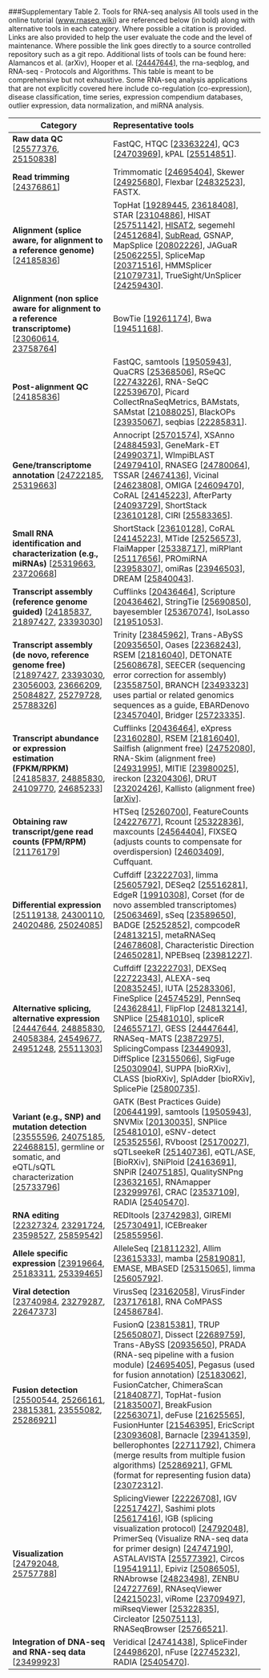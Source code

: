 ###Supplementary Table 2.  Tools for RNA-seq analysis
All tools used in the online tutorial (www.rnaseq.wiki) are referenced below (in bold) along with alternative tools in each category.  Where possible a citation is provided.  Links are also provided to help the user evaluate the code and the level of maintenance.  Where possible the link goes directly to a source controlled repository such as a git repo.  Additional lists of tools can be found here: Alamancos et al. (arXiv), Hooper et al. [<a href="http://www.ncbi.nlm.nih.gov/pubmed/24447644">24447644</a>], the rna-seqblog, and RNA-seq - Protocols and Algorithms.  This table is meant to be comprehensive but not exhaustive.  Some RNA-seq analysis applications that are not explicitly covered here include co-regulation (co-expression), disease classification, time series, expression compendium databases, outlier expression, data normalization, and miRNA analysis.

| Category | Representative tools |
|----------|:---------------------|
| **Raw data QC** [<a href="http://www.ncbi.nlm.nih.gov/pubmed/25577376">25577376</a>, <a href="http://www.ncbi.nlm.nih.gov/pubmed/25150838">25150838</a>] | FastQC, HTQC [<a href="http://www.ncbi.nlm.nih.gov/pubmed/23363224">23363224</a>], QC3 [<a href="http://www.ncbi.nlm.nih.gov/pubmed/24703969">24703969</a>], kPAL [<a href="http://www.ncbi.nlm.nih.gov/pubmed/25514851">25514851</a>]. |
| **Read trimming** [<a href="http://www.ncbi.nlm.nih.gov/pubmed/24376861">24376861</a>] | Trimmomatic [<a href="http://www.ncbi.nlm.nih.gov/pubmed/24695404">24695404</a>], Skewer [<a href="http://www.ncbi.nlm.nih.gov/pubmed/24925680">24925680</a>], Flexbar [<a href="http://www.ncbi.nlm.nih.gov/pubmed/24832523">24832523</a>], FASTX. | 
| **Alignment (splice aware, for alignment to a reference genome)** [<a href="http://www.ncbi.nlm.nih.gov/pubmed/24185836">24185836</a>] | TopHat [<a href="http://www.ncbi.nlm.nih.gov/pubmed/19289445">19289445</a>, <a href="http://www.ncbi.nlm.nih.gov/pubmed/23618408">23618408</a>], STAR [<a href="http://www.ncbi.nlm.nih.gov/pubmed/23104886">23104886</a>], HISAT [<a href="http://www.ncbi.nlm.nih.gov/pubmed/25751142">25751142</a>], <a href="http://ccb.jhu.edu/software/hisat2/index.shtml">HISAT2</a>, segemehl [<a href="http://www.ncbi.nlm.nih.gov/pubmed/24512684">24512684</a>], <a href="http://subread.sourceforge.net/">SubRead</a>, GSNAP, MapSplice [<a href="http://www.ncbi.nlm.nih.gov/pubmed/20802226">20802226</a>], JAGuaR [<a href="http://www.ncbi.nlm.nih.gov/pubmed/25062255">25062255</a>], SpliceMap [<a href="http://www.ncbi.nlm.nih.gov/pubmed/20371516">20371516</a>], HMMSplicer [<a href="http://www.ncbi.nlm.nih.gov/pubmed/21079731">21079731</a>], TrueSight/UnSplicer [<a href="http://www.ncbi.nlm.nih.gov/pubmed/24259430">24259430</a>]. |
| **Alignment (non splice aware for alignment to a reference transcriptome)** [<a href="http://www.ncbi.nlm.nih.gov/pubmed/23060614">23060614</a>, <a href="http://www.ncbi.nlm.nih.gov/pubmed/23758764">23758764</a>] | BowTie [<a href="http://www.ncbi.nlm.nih.gov/pubmed/19261174">19261174</a>], Bwa [<a href="http://www.ncbi.nlm.nih.gov/pubmed/19451168">19451168</a>]. |
| **Post-alignment QC** [<a href="http://www.ncbi.nlm.nih.gov/pubmed/24185836">24185836</a>] | FastQC, samtools [<a href="http://www.ncbi.nlm.nih.gov/pubmed/19505943">19505943</a>], QuaCRS [<a href="http://www.ncbi.nlm.nih.gov/pubmed/25368506">25368506</a>], RSeQC [<a href="http://www.ncbi.nlm.nih.gov/pubmed/22743226">22743226</a>], RNA-SeQC [<a href="http://www.ncbi.nlm.nih.gov/pubmed/22539670">22539670</a>], Picard CollectRnaSeqMetrics, BAMstats, SAMstat [<a href="http://www.ncbi.nlm.nih.gov/pubmed/21088025">21088025</a>], BlackOPs [<a href="http://www.ncbi.nlm.nih.gov/pubmed/23935067">23935067</a>], seqbias [<a href="http://www.ncbi.nlm.nih.gov/pubmed/22285831">22285831</a>]. |
| **Gene/transcriptome annotation** [<a href="http://www.ncbi.nlm.nih.gov/pubmed/24722185">24722185</a>, <a href="http://www.ncbi.nlm.nih.gov/pubmed/25319663">25319663</a>] | Annocript [<a href="http://www.ncbi.nlm.nih.gov/pubmed/25701574">25701574</a>], XSAnno [<a href="http://www.ncbi.nlm.nih.gov/pubmed/24884593">24884593</a>], GeneMark-ET [<a href="http://www.ncbi.nlm.nih.gov/pubmed/24990371">24990371</a>], WImpiBLAST [<a href="http://www.ncbi.nlm.nih.gov/pubmed/24979410">24979410</a>], RNASEG [<a href="http://www.ncbi.nlm.nih.gov/pubmed/24780064">24780064</a>], TSSAR [<a href="http://www.ncbi.nlm.nih.gov/pubmed/24674136">24674136</a>], Vicinal [<a href="http://www.ncbi.nlm.nih.gov/pubmed/24623808">24623808</a>], OMIGA [<a href="http://www.ncbi.nlm.nih.gov/pubmed/24609470">24609470</a>], CoRAL [<a href="http://www.ncbi.nlm.nih.gov/pubmed/24145223">24145223</a>], AfterParty [<a href="http://www.ncbi.nlm.nih.gov/pubmed/24093729">24093729</a>], ShortStack [<a href="http://www.ncbi.nlm.nih.gov/pubmed/23610128">23610128</a>], CIRI [<a href="http://www.ncbi.nlm.nih.gov/pubmed/25583365">25583365</a>]. |
| **Small RNA identification and characterization (e.g., miRNAs)** [<a href="http://www.ncbi.nlm.nih.gov/pubmed/25319663">25319663</a>, <a href="http://www.ncbi.nlm.nih.gov/pubmed/23720668">23720668</a>] | ShortStack [<a href="http://www.ncbi.nlm.nih.gov/pubmed/23610128">23610128</a>], CoRAL [<a href="http://www.ncbi.nlm.nih.gov/pubmed/24145223">24145223</a>], MTide [<a href="http://www.ncbi.nlm.nih.gov/pubmed/25256573">25256573</a>], FlaiMapper [<a href="http://www.ncbi.nlm.nih.gov/pubmed/25338717">25338717</a>], miRPlant [<a href="http://www.ncbi.nlm.nih.gov/pubmed/25117656">25117656</a>], PROmiRNA [<a href="http://www.ncbi.nlm.nih.gov/pubmed/23958307">23958307</a>], omiRas [<a href="http://www.ncbi.nlm.nih.gov/pubmed/23946503">23946503</a>], DREAM [<a href="http://www.ncbi.nlm.nih.gov/pubmed/25840043">25840043</a>]. |
| **Transcript assembly (reference genome guided)** [<a href="http://www.ncbi.nlm.nih.gov/pubmed/24185837">24185837</a>, <a href="http://www.ncbi.nlm.nih.gov/pubmed/21897427">21897427</a>, <a href="http://www.ncbi.nlm.nih.gov/pubmed/23393030">23393030</a>] | Cufflinks [<a href="http://www.ncbi.nlm.nih.gov/pubmed/20436464">20436464</a>], Scripture [<a href="http://www.ncbi.nlm.nih.gov/pubmed/20436462">20436462</a>], StringTie [<a href="http://www.ncbi.nlm.nih.gov/pubmed/25690850">25690850</a>], bayesembler [<a href="http://www.ncbi.nlm.nih.gov/pubmed/25367074">25367074</a>], IsoLasso [<a href="http://www.ncbi.nlm.nih.gov/pubmed/21951053">21951053</a>]. |
| **Transcript assembly (de novo, reference genome free)** [<a href="http://www.ncbi.nlm.nih.gov/pubmed/21897427">21897427</a>, <a href="http://www.ncbi.nlm.nih.gov/pubmed/23393030">23393030</a>, <a href="http://www.ncbi.nlm.nih.gov/pubmed/23056003">23056003</a>, <a href="http://www.ncbi.nlm.nih.gov/pubmed/23666209">23666209</a>, <a href="http://www.ncbi.nlm.nih.gov/pubmed/25084827">25084827</a>, <a href="http://www.ncbi.nlm.nih.gov/pubmed/25279728">25279728</a>, <a href="http://www.ncbi.nlm.nih.gov/pubmed/25788326">25788326</a>] | Trinity [<a href="http://www.ncbi.nlm.nih.gov/pubmed/23845962">23845962</a>], Trans-ABySS [<a href="http://www.ncbi.nlm.nih.gov/pubmed/20935650">20935650</a>], Oases [<a href="http://www.ncbi.nlm.nih.gov/pubmed/22368243">22368243</a>], RSEM [<a href="http://www.ncbi.nlm.nih.gov/pubmed/21816040">21816040</a>], DETONATE [<a href="http://www.ncbi.nlm.nih.gov/pubmed/25608678">25608678</a>], SEECER (sequencing error correction for assembly) [<a href="http://www.ncbi.nlm.nih.gov/pubmed/23558750">23558750</a>], BRANCH [<a href="http://www.ncbi.nlm.nih.gov/pubmed/23493323">23493323</a>] uses partial or related genomics sequences as a guide, EBARDenovo [<a href="http://www.ncbi.nlm.nih.gov/pubmed/23457040">23457040</a>], Bridger [<a href="http://www.ncbi.nlm.nih.gov/pubmed/25723335">25723335</a>]. |
| **Transcript abundance or expression estimation (FPKM/RPKM)** [<a href="http://www.ncbi.nlm.nih.gov/pubmed/24185837">24185837</a>, <a href="http://www.ncbi.nlm.nih.gov/pubmed/24885830">24885830</a>, <a href="http://www.ncbi.nlm.nih.gov/pubmed/24109770">24109770</a>, <a href="http://www.ncbi.nlm.nih.gov/pubmed/24685233">24685233</a>] | Cufflinks [<a href="http://www.ncbi.nlm.nih.gov/pubmed/20436464">20436464</a>], eXpress [<a href="http://www.ncbi.nlm.nih.gov/pubmed/23160280">23160280</a>], RSEM [<a href="http://www.ncbi.nlm.nih.gov/pubmed/21816040">21816040</a>], Sailfish (alignment free) [<a href="http://www.ncbi.nlm.nih.gov/pubmed/24752080">24752080</a>], RNA-Skim (alignment free) [<a href="http://www.ncbi.nlm.nih.gov/pubmed/24931995">24931995</a>], MITIE [<a href="http://www.ncbi.nlm.nih.gov/pubmed/23980025">23980025</a>], ireckon [<a href="http://www.ncbi.nlm.nih.gov/pubmed/23204306">23204306</a>], DRUT [<a href="http://www.ncbi.nlm.nih.gov/pubmed/23202426">23202426</a>], Kallisto (alignment free) [<a href="http://arxiv.org/abs/1505.02710">arXiv</a>]. |
| **Obtaining raw transcript/gene read counts (FPM/RPM)** [<a href="http://www.ncbi.nlm.nih.gov/pubmed/21176179">21176179</a>] | HTSeq [<a href="http://www.ncbi.nlm.nih.gov/pubmed/25260700">25260700</a>], FeatureCounts [<a href="http://www.ncbi.nlm.nih.gov/pubmed/24227677">24227677</a>], Rcount [<a href="http://www.ncbi.nlm.nih.gov/pubmed/25322836">25322836</a>], maxcounts [<a href="http://www.ncbi.nlm.nih.gov/pubmed/24564404">24564404</a>], FIXSEQ (adjusts counts to compensate for overdispersion) [<a href="http://www.ncbi.nlm.nih.gov/pubmed/24603409">24603409</a>], Cuffquant. |
| **Differential expression** [<a href="http://www.ncbi.nlm.nih.gov/pubmed/25119138">25119138</a>, <a href="http://www.ncbi.nlm.nih.gov/pubmed/24300110">24300110</a>, <a href="http://www.ncbi.nlm.nih.gov/pubmed/24020486">24020486</a>, <a href="http://www.ncbi.nlm.nih.gov/pubmed/25024085">25024085</a>] | Cuffdiff [<a href="http://www.ncbi.nlm.nih.gov/pubmed/23222703">23222703</a>], limma [<a href="http://www.ncbi.nlm.nih.gov/pubmed/25605792">25605792</a>], DESeq2 [<a href="http://www.ncbi.nlm.nih.gov/pubmed/25516281">25516281</a>], EdgeR [<a href="http://www.ncbi.nlm.nih.gov/pubmed/19910308">19910308</a>], Corset (for de novo assembled transcriptomes) [<a href="http://www.ncbi.nlm.nih.gov/pubmed/25063469">25063469</a>], sSeq [<a href="http://www.ncbi.nlm.nih.gov/pubmed/23589650">23589650</a>], BADGE [<a href="http://www.ncbi.nlm.nih.gov/pubmed/25252852">25252852</a>], compcodeR [<a href="http://www.ncbi.nlm.nih.gov/pubmed/24813215">24813215</a>], metaRNASeq [<a href="http://www.ncbi.nlm.nih.gov/pubmed/24678608">24678608</a>], Characteristic Direction [<a href="http://www.ncbi.nlm.nih.gov/pubmed/24650281">24650281</a>], NPEBseq [<a href="http://www.ncbi.nlm.nih.gov/pubmed/23981227">23981227</a>]. |
| **Alternative splicing, alternative expression** [<a href="http://www.ncbi.nlm.nih.gov/pubmed/24447644">24447644</a>, <a href="http://www.ncbi.nlm.nih.gov/pubmed/24885830">24885830</a>, <a href="http://www.ncbi.nlm.nih.gov/pubmed/24058384">24058384</a>, <a href="http://www.ncbi.nlm.nih.gov/pubmed/24549677">24549677</a>, <a href="http://www.ncbi.nlm.nih.gov/pubmed/24951248">24951248</a>, <a href="http://www.ncbi.nlm.nih.gov/pubmed/25511303">25511303</a>] | Cuffdiff [<a href="http://www.ncbi.nlm.nih.gov/pubmed/23222703">23222703</a>], DEXSeq [<a href="http://www.ncbi.nlm.nih.gov/pubmed/22722343">22722343</a>], ALEXA-seq [<a href="http://www.ncbi.nlm.nih.gov/pubmed/20835245">20835245</a>], IUTA [<a href="http://www.ncbi.nlm.nih.gov/pubmed/25283306">25283306</a>], FineSplice [<a href="http://www.ncbi.nlm.nih.gov/pubmed/24574529">24574529</a>], PennSeq [<a href="http://www.ncbi.nlm.nih.gov/pubmed/24362841">24362841</a>], FlipFlop [<a href="http://www.ncbi.nlm.nih.gov/pubmed/24813214">24813214</a>], SNPlice [<a href="http://www.ncbi.nlm.nih.gov/pubmed/25481010">25481010</a>], spliceR [<a href="http://www.ncbi.nlm.nih.gov/pubmed/24655717">24655717</a>], GESS [<a href="http://www.ncbi.nlm.nih.gov/pubmed/24447644">24447644</a>], RNASeq-MATS [<a href="http://www.ncbi.nlm.nih.gov/pubmed/23872975">23872975</a>], SplicingCompass [<a href="http://www.ncbi.nlm.nih.gov/pubmed/23449093">23449093</a>], DiffSplice [<a href="http://www.ncbi.nlm.nih.gov/pubmed/23155066">23155066</a>], SigFuge [<a href="http://www.ncbi.nlm.nih.gov/pubmed/25030904">25030904</a>], SUPPA [bioRXiv], CLASS [bioRXiv], SplAdder [bioRXiv], SplicePie [<a href="http://www.ncbi.nlm.nih.gov/pubmed/25800735">25800735</a>]. |
| **Variant (e.g., SNP) and mutation detection** [<a href="http://www.ncbi.nlm.nih.gov/pubmed/23555596">23555596</a>, <a href="http://www.ncbi.nlm.nih.gov/pubmed/24075185">24075185</a>, <a href="http://www.ncbi.nlm.nih.gov/pubmed/22468815">22468815</a>], germline or somatic, and eQTL/sQTL characterization [<a href="http://www.ncbi.nlm.nih.gov/pubmed/25733796">25733796</a>] | GATK (Best Practices Guide) [<a href="http://www.ncbi.nlm.nih.gov/pubmed/20644199">20644199</a>], samtools [<a href="http://www.ncbi.nlm.nih.gov/pubmed/19505943">19505943</a>], SNVMix [<a href="http://www.ncbi.nlm.nih.gov/pubmed/20130035">20130035</a>], SNPlice [<a href="http://www.ncbi.nlm.nih.gov/pubmed/25481010">25481010</a>], eSNV-detect [<a href="http://www.ncbi.nlm.nih.gov/pubmed/25352556">25352556</a>], RVboost [<a href="http://www.ncbi.nlm.nih.gov/pubmed/25170027">25170027</a>], sQTLseekeR [<a href="http://www.ncbi.nlm.nih.gov/pubmed/25140736">25140736</a>], eQTL/ASE,  [BioRXiv], SNiPloid [<a href="http://www.ncbi.nlm.nih.gov/pubmed/24163691">24163691</a>], SNPiR [<a href="http://www.ncbi.nlm.nih.gov/pubmed/24075185">24075185</a>], QualitySNPng [<a href="http://www.ncbi.nlm.nih.gov/pubmed/23632165">23632165</a>], RNAmapper [<a href="http://www.ncbi.nlm.nih.gov/pubmed/23299976">23299976</a>], CRAC [<a href="http://www.ncbi.nlm.nih.gov/pubmed/23537109">23537109</a>], RADIA [<a href="http://www.ncbi.nlm.nih.gov/pubmed/25405470">25405470</a>]. |
| **RNA editing** [<a href="http://www.ncbi.nlm.nih.gov/pubmed/22327324">22327324</a>, <a href="http://www.ncbi.nlm.nih.gov/pubmed/23291724">23291724</a>, <a href="http://www.ncbi.nlm.nih.gov/pubmed/23598527">23598527</a>, <a href="http://www.ncbi.nlm.nih.gov/pubmed/25859542">25859542</a>] | REDItools [<a href="http://www.ncbi.nlm.nih.gov/pubmed/23742983">23742983</a>], GIREMI [<a href="http://www.ncbi.nlm.nih.gov/pubmed/25730491">25730491</a>], ICEBreaker [<a href="http://www.ncbi.nlm.nih.gov/pubmed/25855956">25855956</a>]. |
| **Allele specific expression** [<a href="http://www.ncbi.nlm.nih.gov/pubmed/23919664">23919664</a>, <a href="http://www.ncbi.nlm.nih.gov/pubmed/25183311">25183311</a>, <a href="http://www.ncbi.nlm.nih.gov/pubmed/25339465">25339465</a>] | AlleleSeq [<a href="http://www.ncbi.nlm.nih.gov/pubmed/21811232">21811232</a>], Allim [<a href="http://www.ncbi.nlm.nih.gov/pubmed/23615333">23615333</a>], mamba [<a href="http://www.ncbi.nlm.nih.gov/pubmed/25819081">25819081</a>], EMASE, MBASED [<a href="http://www.ncbi.nlm.nih.gov/pubmed/25315065">25315065</a>], limma [<a href="http://www.ncbi.nlm.nih.gov/pubmed/25605792">25605792</a>].
| **Viral detection** [<a href="http://www.ncbi.nlm.nih.gov/pubmed/23740984">23740984</a>, <a href="http://www.ncbi.nlm.nih.gov/pubmed/23279287">23279287</a>, <a href="http://www.ncbi.nlm.nih.gov/pubmed/22647373">22647373</a>] | VirusSeq [<a href="http://www.ncbi.nlm.nih.gov/pubmed/23162058">23162058</a>], VirusFinder [<a href="http://www.ncbi.nlm.nih.gov/pubmed/23717618">23717618</a>], RNA CoMPASS [<a href="http://www.ncbi.nlm.nih.gov/pubmed/24586784">24586784</a>]. | 
| **Fusion detection** [<a href="http://www.ncbi.nlm.nih.gov/pubmed/25500544">25500544</a>, <a href="http://www.ncbi.nlm.nih.gov/pubmed/25266161">25266161</a>, <a href="http://www.ncbi.nlm.nih.gov/pubmed/23815381">23815381</a>, <a href="http://www.ncbi.nlm.nih.gov/pubmed/23555082">23555082</a>, <a href="http://www.ncbi.nlm.nih.gov/pubmed/25286921">25286921</a>] | FusionQ [<a href="http://www.ncbi.nlm.nih.gov/pubmed/23815381">23815381</a>], TRUP [<a href="http://www.ncbi.nlm.nih.gov/pubmed/25650807">25650807</a>], Dissect [<a href="http://www.ncbi.nlm.nih.gov/pubmed/22689759">22689759</a>], Trans-ABySS [<a href="http://www.ncbi.nlm.nih.gov/pubmed/20935650">20935650</a>], PRADA (RNA-seq pipeline with a fusion module) [<a href="http://www.ncbi.nlm.nih.gov/pubmed/24695405">24695405</a>], Pegasus (used for fusion annotation) [<a href="http://www.ncbi.nlm.nih.gov/pubmed/25183062">25183062</a>], FusionCatcher, ChimeraScan [<a href="http://www.ncbi.nlm.nih.gov/pubmed/21840877">21840877</a>], TopHat-fusion [<a href="http://www.ncbi.nlm.nih.gov/pubmed/21835007">21835007</a>], BreakFusion [<a href="http://www.ncbi.nlm.nih.gov/pubmed/22563071">22563071</a>], deFuse [<a href="http://www.ncbi.nlm.nih.gov/pubmed/21625565">21625565</a>], FusionHunter [<a href="http://www.ncbi.nlm.nih.gov/pubmed/21546395">21546395</a>], EricScript [<a href="http://www.ncbi.nlm.nih.gov/pubmed/23093608">23093608</a>], Barnacle [<a href="http://www.ncbi.nlm.nih.gov/pubmed/23941359">23941359</a>], bellerophontes [<a href="http://www.ncbi.nlm.nih.gov/pubmed/22711792">22711792</a>], Chimera (merge results from multiple fusion algorithms) [<a href="http://www.ncbi.nlm.nih.gov/pubmed/25286921">25286921</a>], GFML (format for representing fusion data) [<a href="http://www.ncbi.nlm.nih.gov/pubmed/23072312">23072312</a>]. | 
| **Visualization** [<a href="http://www.ncbi.nlm.nih.gov/pubmed/24792048">24792048</a>, <a href="http://www.ncbi.nlm.nih.gov/pubmed/25757788">25757788</a>] | SplicingViewer [<a href="http://www.ncbi.nlm.nih.gov/pubmed/22226708">22226708</a>], IGV [<a href="http://www.ncbi.nlm.nih.gov/pubmed/22517427">22517427</a>], Sashimi plots [<a href="http://www.ncbi.nlm.nih.gov/pubmed/25617416">25617416</a>], IGB (splicing visualization protocol) [<a href="http://www.ncbi.nlm.nih.gov/pubmed/24792048">24792048</a>], PrimerSeq (Visualize RNA-seq data for primer design) [<a href="http://www.ncbi.nlm.nih.gov/pubmed/24747190">24747190</a>], ASTALAVISTA [<a href="http://www.ncbi.nlm.nih.gov/pubmed/25577392">25577392</a>], Circos [<a href="http://www.ncbi.nlm.nih.gov/pubmed/19541911">19541911</a>], Epiviz [<a href="http://www.ncbi.nlm.nih.gov/pubmed/25086505">25086505</a>], RNAbrowse [<a href="http://www.ncbi.nlm.nih.gov/pubmed/24823498">24823498</a>], ZENBU [<a href="http://www.ncbi.nlm.nih.gov/pubmed/24727769">24727769</a>], RNAseqViewer [<a href="http://www.ncbi.nlm.nih.gov/pubmed/24215023">24215023</a>], viRome [<a href="http://www.ncbi.nlm.nih.gov/pubmed/23709497">23709497</a>], miRseqViewer [<a href="http://www.ncbi.nlm.nih.gov/pubmed/25322835">25322835</a>], Circleator [<a href="http://www.ncbi.nlm.nih.gov/pubmed/25075113">25075113</a>], RNASeqBrowser [<a href="http://www.ncbi.nlm.nih.gov/pubmed/25766521">25766521</a>]. |
| **Integration of DNA-seq and RNA-seq data** [<a href="http://www.ncbi.nlm.nih.gov/pubmed/23499923">23499923</a>] | Veridical [<a href="http://www.ncbi.nlm.nih.gov/pubmed/24741438">24741438</a>], SpliceFinder [<a href="http://www.ncbi.nlm.nih.gov/pubmed/24498620">24498620</a>], nFuse [<a href="http://www.ncbi.nlm.nih.gov/pubmed/22745232">22745232</a>], RADIA [<a href="http://www.ncbi.nlm.nih.gov/pubmed/25405470">25405470</a>]. |






